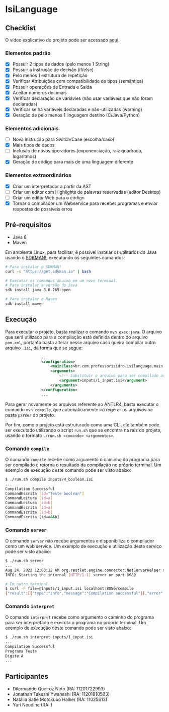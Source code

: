 # IsiLanguage

## Checklist

O vídeo explicativo do projeto pode ser acessado [aqui]().

### Elementos padrão

- [x] Possuir 2 tipos de dados (pelo menos 1 String)  
- [x] Possuir a instrução de decisão (if/else)
- [x] Pelo menos 1 estrutura de repetição
- [x] Verificar Atribuições com compatibilidade de tipos (semântica)  
- [x] Possuir operações de Entrada e Saída
- [x] Aceitar números decimais  
- [x] Verificar declaração de variávies (não usar variáveis que não foram declaradas)
- [x] Verificar se há variáveis declaradas e não-utilizadas (warning)
- [x] Geração de pelo menos 1 linguagem destino (C/Java/Python)

### Elementos adicionais

- [ ] Nova instrução para Switch/Case (escolha/caso)
- [x] Mais tipos de dados
- [ ] Inclusão de novos operadores (exponenciação, raiz quadrada, logaritmos)
- [x] Geração de código para mais de uma linguagem diferente

### Elementos extraordinários

- [x] Criar um interpretador a partir da AST
- [ ] Criar um editor com Highlights de palavras reservadas (editor Desktop)
- [ ] Criar um editor Web para o código
- [x] Tornar o compilador um Webservice para receber programas e enviar respostas de possíveis erros

## Pré-requisitos

- Java 8
- Maven

Em ambiente Linux, para facilitar, é possível instalar os utilitários do Java usando o [SDKMAN!](https://sdkman.io/), executando os seguintes comandos:

```bash
# Para instalar o SDKMAN!
curl -s "https://get.sdkman.io" | bash

# Executar os comandos abaixo em um novo terminal.
# Para instalar a versão do Java
sdk install java 8.0.265-open

# Para instalar o Maven
sdk install maven
```

## Execução

Para executar o projeto, basta realizar o comando `mvn exec:java`. O arquivo que será utilizado para a compilação está definida dentro do arquivo `pom.xml`, portanto basta alterar nesse arquivo caso queira compilar outro arquivo `.isi`, da forma que se segue:

```xml
                ...
                <configuration>
                    <mainClass>br.com.professorisidro.isilanguage.main.MainClass</mainClass>
                    <arguments>
                        <!-- Substituir o arquivo para ser compilado aqui -->
                        <argument>inputs/1_input.isi</argument>
                    </arguments>
                </configuration>
                ...
```

Para gerar novamente os arquivos referente ao ANTLR4, basta executar o comando `mvn compile`, que automaticamente irá regerar os arquivos na pasta `parser` do projeto.

Por fim, como o projeto está estruturado como uma CLI, ele também pode ser executado utilizando o script `run.sh` que se encontra na raíz do projeto, usando o formato `./run.sh <comando> <argumentos>`.

### Comando `compile`

O comando `compile` recebe como argumento o caminho do programa para ser compilado e retorna o resultado da compilação no próprio terminal. Um exemplo de execução deste comando pode ser visto abaixo:

```bash
$ ./run.sh compile inputs/4_boolean.isi 
...
Compilation Successful
CommandEscrita [id="Teste boolean"]
CommandLeitura [id=a]
CommandLeitura [id=b]
CommandEscrita [id=a]
CommandEscrita [id=b]
CommandEscrita [id=a&&b]
```

### Comando `server`

O comando `server` não recebe argumentos e disponibiliza o compilador como um web service. Um exemplo de execução e utilização deste serviço pode ser visto abaixo:

```bash
$ ./run.sh server
...
Aug 24, 2022 12:03:12 AM org.restlet.engine.connector.NetServerHelper start
INFO: Starting the internal [HTTP/1.1] server on port 8080

# Em outro terminal.
$ curl -F file=@inputs/1_input.isi localhost:8080/compile
{"result":[{"type":"info","message":"Compilation successful"}],"error":null}
```

### Comando `interpret`

O comando `interpret` recebe como argumento o caminho do programa para ser interpretado e executa o programa no próprio terminal. Um exemplo de execução deste comando pode ser visto abaixo:

```bash
$ ./run.sh interpret inputs/1_input.isi 
...
Compilation Successful
Programa Teste
Digite A
...
```

## Participantes

- Dilermando Queiroz Neto (RA: 11201722993)
- Jonathan Takeshi Ywahashi (RA: 11201810503)
- Natália Satie Motokubo Halker (RA: 11025613)
- Yuri Neudine (RA: )
